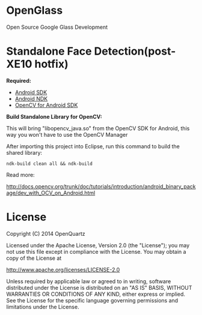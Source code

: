 OpenGlass
=========

Open Source Google Glass Development


Standalone Face Detection(post-XE10 hotfix)
===========
**Required:**
 - [Android SDK](http://developer.android.com/sdk/index.html)
 - [Android NDK](http://developer.android.com/tools/sdk/ndk/index.html)
 - [OpenCV for Android SDK](http://opencv.org/platforms/android.html)

**Build Standalone Library for OpenCV:**

This will bring "libopencv_java.so" from the OpenCV SDK for Android, this way you won't have to use the OpenCV Manager

After importing this project into Eclipse, run this command to build the shared library:


    ndk-build clean all && ndk-build


Read more:

http://docs.opencv.org/trunk/doc/tutorials/introduction/android_binary_package/dev_with_OCV_on_Android.html

License
========

Copyright (C) 2014 OpenQuartz

Licensed under the Apache License, Version 2.0 (the "License"); you may not use this file except in compliance with the License. You may obtain a copy of the License at
 
  http://www.apache.org/licenses/LICENSE-2.0

Unless required by applicable law or agreed to in writing, software distributed under the License is distributed on an "AS IS" BASIS, WITHOUT WARRANTIES OR CONDITIONS OF ANY KIND, either express or implied. See the License for the specific language governing permissions and limitations under the License.
